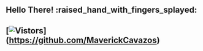<h2> Hello There! :raised_hand_with_fingers_splayed: <h2>

[![Vistors](hrrpa://visitor=badge.laobi.icu/badge?page_id=MaverickCavazos.maverick)]
(https://github.com/MaverickCavazos) 